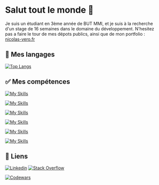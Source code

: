 # Salut tout le monde 👋

Je suis un étudiant en 3ème année de BUT MMI, et je suis à la recherche d'un stage de 16 semaines dans le domaine du développement. 
N'hesitez pas a faire le tour de mes dépots publics, ainsi que de mon portfolio : [nicolas-vero.fr](https://nicolas-vero.fr/)

## 🚀 Mes langages
[![Top Langs](https://github-readme-stats.vercel.app/api/top-langs/?username=NicolasVero&layout=compact&hide=jupyter%20notebook+&langs_count=10&theme=github_dark)](https://github.com/NicolasVero?tab=repositories)

## ✅ Mes compétences

<!-- ### Développement Front-End / Back-End -->
[![My Skills](https://skillicons.dev/icons?i=html,css,sass,js,ts,php,java,cs,c)](#)

<!-- ### Base de données -->
[![My Skills](https://skillicons.dev/icons?i=mysql,mongodb,postgresql)](#)

<!-- ### Frameworks / Librairies / CMS -->
[![My Skills](https://skillicons.dev/icons?i=react,nodejs,nextjs,vite,wordpress,jquery,tailwind,bootstrap&perline=9)](#)

<!-- ### Design -->
[![My Skills](https://skillicons.dev/icons?i=ps,ai,ae,pr,au,figma,blender&perline=9)](#)

<!-- ### Moteur de jeu -->
[![My Skills](https://skillicons.dev/icons?i=unity&perline=9)](#)

<!-- ### Linux -->
[![My Skills](https://skillicons.dev/icons?i=linux,bash&perline=9)](#)


## 🔗 Liens 
[![Linkedin](https://skillicons.dev/icons?i=linkedin)](https://www.linkedin.com/in/nicolas-vero/)
[![Stack Overflow](https://skillicons.dev/icons?i=stackoverflow)](https://stackoverflow.com/users/22874072/nicolas-vero)

[![Codewars](https://www.codewars.com/users/NicolasVero/badges/large)](https://www.codewars.com/users/NicolasVero/stats)

<!--
**NicolasVero/NicolasVero** is a ✨ _special_ ✨ repository because its `README.md` (this file) appears on your GitHub profile.

Here are some ideas to get you started:

- 🔭 I’m currently working on ...
- 🌱 I’m currently learning ...
- 👯 I’m looking to collaborate on ...
- 🤔 I’m looking for help with ...
- 💬 Ask me about ...
- 📫 How to reach me: ...
- 😄 Pronouns: ...
- ⚡ Fun fact: ...
-->
